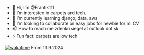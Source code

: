 - 👋 Hi, I’m @Frantik111
- 👀 I’m interested in carpets and tech.
- 🌱 I’m currently learning django, data, aws
- 💞️ I’m looking to collaborate on easy jobs for newbie for mi CV
- 📫 How to reach me zdenko siegel at outlook dot sk
- ⚡ Fun fact: carpets are low tech 

[![wakatime](https://wakatime.com/badge/user/1b63c1f1-67f3-4385-91c3-fceaa2ca35fb.svg)](https://wakatime.com/@1b63c1f1-67f3-4385-91c3-fceaa2ca35fb) From 13.9.2024
